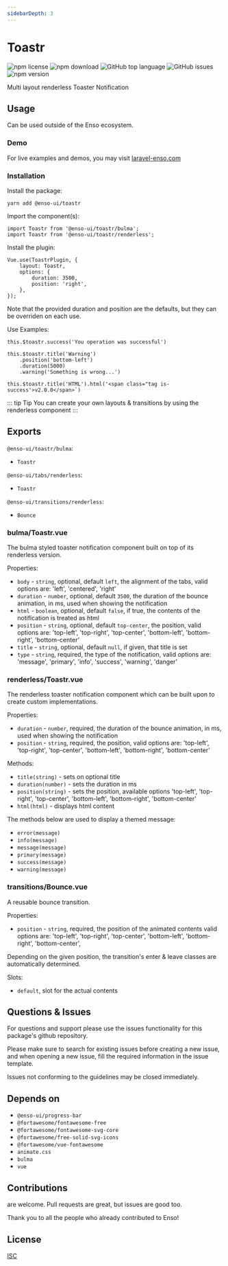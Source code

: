```yaml
---
sidebarDepth: 3
---
```


# Toastr

![npm license](https://img.shields.io/npm/l/@enso-ui/toastr.svg) 
![npm download](https://img.shields.io/npm/dm/@enso-ui/toastr.svg) 
![GitHub top language](https://img.shields.io/github/languages/top/enso-ui/toastr.svg) 
![GitHub issues](https://img.shields.io/github/issues/enso-ui/toastr.svg) 
![npm version](https://img.shields.io/npm/v/@enso-ui/toastr.svg) 

Multi layout renderless Toaster Notification

## Usage
Can be used outside of the Enso ecosystem.

### Demo

For live examples and demos, you may visit [laravel-enso.com](https://www.laravel-enso.com)

### Installation

Install the package:

```
yarn add @enso-ui/toastr
```

Import the component(s):

```vue
import Toastr from '@enso-ui/toastr/bulma';
import Toastr from '@enso-ui/toastr/renderless';
```

Install the plugin:

```vue
Vue.use(ToastrPlugin, {
    layout: Toastr,
    options: {
        duration: 3500,
        position: 'right',
    },
});
```

Note that the provided duration and position are the defaults, but they can be overriden on each use.

Use Examples:

```vue
this.$toastr.success('You operation was successful')
```

```vue
this.$toastr.title('Warning')
    .position('bottom-left')
    .duration(5000)
    .warning('Something is wrong...')
```

```vue
this.$toastr.title('HTML').html('<span class="tag is-success'>v2.0.0</span>`)
```

::: tip Tip
You can create your own layouts & transitions by using the renderless component
:::

## Exports

`@enso-ui/toastr/bulma`:
- `Toastr`

`@enso-ui/tabs/renderless`:
- `Toastr`

`@enso-ui/transitions/renderless`:
- `Bounce`

### bulma/Toastr.vue

The bulma styled toaster notification component built on top of its renderless version.

Properties:
- `body` - `string`, optional, default `left`, the alignment of the tabs, valid options are: 'left', 'centered', 'right'
- `duration` - `number`, optional, default `3500`, the duration of the bounce animation, in ms, used when showing the notification
- `html` - `boolean`, optional, default `false`, if true, the contents of the notification is treated as html 
- `position` - `string`, optional, default `top-center`, the position, 
valid options are: 'top-left', 'top-right', 'top-center', 'bottom-left', 'bottom-right', 'bottom-center'
- `title` - `string`, optional, default `null`, if given, that title is set 
- `type` - `string`, required, the type of the notification, 
valid options are: 'message', 'primary', 'info', 'success', 'warning', 'danger'

### renderless/Toastr.vue

The renderless toaster notification component which can be built upon to create custom implementations.

Properties:
- `duration` - `number`, required, the duration of the bounce animation, in ms, used when showing the notification
- `position` - `string`, required, the position, 
valid options are: 'top-left', 'top-right', 'top-center', 'bottom-left', 'bottom-right', 'bottom-center'

Methods:
- `title(string)` - sets on optional title
- `duration(number)` - sets the duration in ms
- `position(string)` - sets the position, available options 'top-left', 'top-right', 'top-center', 'bottom-left', 'bottom-right', 'bottom-center' 
- `html(html)` - displays html content

The methods below are used to display a themed message:
- `error(message)`
- `info(message)`
- `message(message)`
- `primary(message)`
- `success(message)`
- `warning(message)`

### transitions/Bounce.vue

A reusable bounce transition.

Properties:
- `position` - `string`, required, the position of the animated contents 
valid options are: 'top-left', 'top-right', 'top-center', 'bottom-left', 'bottom-right', 'bottom-center',

Depending on the given position, the transition's enter & leave classes are automatically determined.

Slots:
- `default`, slot for the actual contents

## Questions & Issues

For questions and support please use the issues functionality
for this package's github repository.

Please make sure to search for existing issues before creating a new issue,
and when opening a new issue, fill the required information in the issue template.

Issues not conforming to the guidelines may be closed immediately.

## Depends on

- `@enso-ui/progress-bar`
- `@fortawesome/fontawesome-free`
- `@fortawesome/fontawesome-svg-core`
- `@fortawesome/free-solid-svg-icons`
- `@fortawesome/vue-fontawesome`
- `animate.css`
- `bulma`
- `vue`

## Contributions

are welcome. Pull requests are great, but issues are good too.

Thank you to all the people who already contributed to Enso!

## License

[ISC](https://opensource.org/licenses/ISC)
